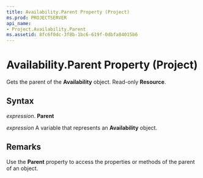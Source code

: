 ```yaml
---
title: Availability.Parent Property (Project)
ms.prod: PROJECTSERVER
api_name:
- Project.Availability.Parent
ms.assetid: 8fc6f0dc-3f8b-1bc6-619f-0dbfa84015b6
---
```



# Availability.Parent Property (Project)

Gets the parent of the  **Availability** object. Read-only **Resource**.


## Syntax

 _expression_. **Parent**

 _expression_ A variable that represents an **Availability** object.


## Remarks

Use the  **Parent** property to access the properties or methods of the parent of an object.


